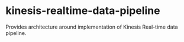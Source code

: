 # kinesis-realtime-data-pipeline
Provides architecture around implementation of Kinesis Real-time data pipeline.

